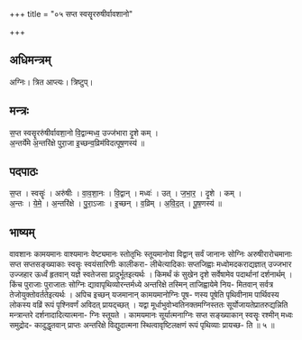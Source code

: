 +++
title = "०५ सप्त स्वसॄररुषीर्वावशानो"

+++
## अधिमन्त्रम्
अग्निः। त्रित आप्त्यः। त्रिष्टुप्।

## मन्त्रः
स॒प्त स्वसॄ॒ररु॑षीर्वावशा॒नो वि॒द्वान्मध्व॒ उज्ज॑भारा दृ॒शे कम् ।  
अ॒न्तर्ये॑मे अ॒न्तरि॑क्षे पुरा॒जा इ॒च्छन्व॒व्रिम॑विदत्पूष॒णस्य॑ ॥

## पदपाठः
स॒प्त । स्वसॄः॑ । अरु॑षीः । वा॒व॒शा॒नः । वि॒द्वान् । मध्वः॑ । उत् । ज॒भा॒र॒ । दृ॒शे । कम् ।  
अ॒न्तः । ये॒मे॒ । अ॒न्तरि॑क्षे । पु॒रा॒ऽजाः । इ॒च्छन् । व॒व्रिम् । अ॒वि॒द॒त् । पू॒ष॒णस्य॑ ॥

## भाष्यम्
वावशानः कामयमानः वाश्यमानः वेष्ट्यमानः स्तोतृभिः स्तूयमानोवा विद्वान् सर्वं जानानः सोग्निः अरुषीरारोचमानाः सप्त सप्तसङ्ख्याकाः स्वसॄः स्वयंसारिणीः कालीकरा- लीचेत्यादिकाः सप्तजिह्वाः मध्वोमदकराद्यज्ञात् उज्जभार उज्जहार ऊर्ध्वं हृतवान् यज्ञे स्वतेजसा प्रादुर्भूतइत्यर्थः । किमर्थं कं सुखेन दृशे सर्वेषामेव पदार्थानां दर्शनार्थम् । किंच पुराजाः पुराजातः सोग्निः द्यावापृथिव्योरन्तर्मध्ये अन्तरिक्षे तस्मिन् ताजिह्वायेमे निय- मितवान् सर्वत्र तेजोयुक्तोवर्ततेइत्यर्थः । अपिच इच्छन् यजमानान् कामयमानोग्निः पूष- णस्य पूषेति पृथिवीनाम पार्थिवस्य लोकस्य वव्रिं रूपं पृश्निवर्णं अविदत् प्रायद्च्छत् । यद्वा मूर्धाभुवोभ्वतिनक्तमग्निस्ततः सूर्योजायतेप्रातरुद्यन्निति मन्त्रान्तरे दर्शनादादित्यात्मना- ग्निः स्तूयते । कामयमानः सूर्यात्मनाग्निः सप्त सङ्ख्याकान् स्वसॄः रश्मीन् मध्वः समुद्रोद- कादुद्धृतवान् प्राप्तः अन्तरिक्षे विद्युदात्मना स्थित्वावृष्टिलक्षणं रूपं पृथिव्याः प्रायच्छ- ति ॥ ५ ॥